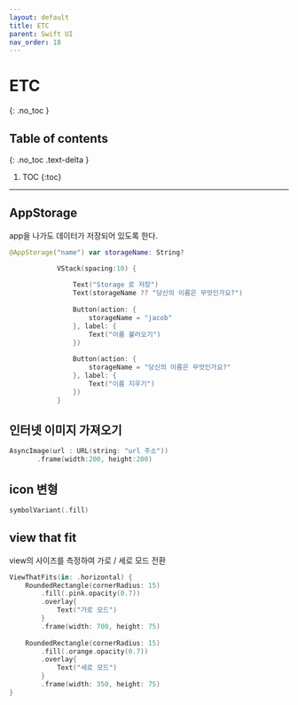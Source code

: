 ```yaml
---
layout: default
title: ETC
parent: Swift UI
nav_order: 18
---
```



# ETC
{: .no_toc }


## Table of contents
{: .no_toc .text-delta }

1. TOC
{:toc}

---


## AppStorage

app을 나가도 데이터가 저장되어 있도록 한다. 

```swift
@AppStorage("name") var storageName: String?

            VStack(spacing:10) {
                
                Text("Storage 로 저장")
                Text(storageName ?? "당신의 이름은 무엇인가요?")
                
                Button(action: {
                    storageName = "jacob"
                }, label: {
                    Text("이름 불러오기")
                })
                
                Button(action: {
                    storageName = "당신의 이름은 무엇인가요?"
                }, label: {
                    Text("이름 지우기")
                })
            }
```

## 인터넷 이미지 가져오기 

```swift
AsyncImage(url : URL(string: "url 주소")) 
       .frame(width:200, height:200)
```

## icon 변형 

```swift
symbolVariant(.fill)
```

## view that fit

view의 사이즈를 측정하여 가로 / 세로 모드 전환 

```swift
ViewThatFits(in: .horizontal) {
    RoundedRectangle(cornerRadius: 15)
        .fill(.pink.opacity(0.7))
        .overlay{
            Text("가로 모드")
        }
        .frame(width: 700, height: 75)
                
    RoundedRectangle(cornerRadius: 15)
        .fill(.orange.opacity(0.7))
        .overlay{
            Text("세로 모드")
        }
        .frame(width: 350, height: 75)
}
```

